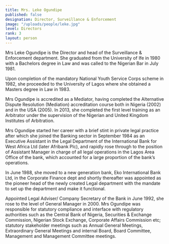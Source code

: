 ```yaml
---
title: Mrs. Leke Ogundipe
published: false
designation: Director, Surveillance & Enforcement
image: "/uploads/people/leke.jpg"
level: Directors
rank: 3
layout: person
---
```


Mrs Leke Ogundipe is the Director and head of the Surveillance & Enforcement department. She graduated from the University of Ife in 1980 with a Bachelors degree in Law and was called to the Nigerian Bar in July 1981.

Upon completion of the mandatory National Youth Service Corps scheme in 1982, she proceeded to the University of Lagos where she obtained a Masters degree in Law in 1983.

Mrs Ogundipe is accredited as a Mediator, having completed the Alternative Dispute Resolution (Mediation) accreditation course both in Nigeria (2002) and in the USA (2005). In 2013, she completed the first level training as an Arbitrator under the supervision of the Nigerian and United Kingdom Institutes of Arbitration.

Mrs Ogundipe started her career with a brief stint in private legal practice after which she joined the Banking sector in September 1984 as an Executive Assistant in the Legal Department of the International Bank for West Africa Ltd (later Afribank Plc), and rapidly rose through to the position of Assistant Manager in charge of all legal operations in the Lagos Area Office of the bank, which accounted for a large proportion of the bank’s operations.

In June 1988, she moved to a new generation bank, Eko International Bank Ltd, in the Corporate Finance dept and shortly thereafter was appointed as the pioneer head of the newly created Legal department with the mandate to set up the department and make it functional.

Appointed Legal Adviser/ Company Secretary of the Bank in June 1992, she rose to the level of General Manager in 2000. Mrs Ogundipe was responsible for statutory compliance and interface with regulatory authorities such as the Central Bank of Nigeria, Securities & Exchange Commission, Nigerian Stock Exchange, Corporate Affairs Commission etc; statutory stakeholder meetings such as Annual General Meetings, Extraordinary General Meetings and internal Board, Board Committee, Management and Management Committee meetings.